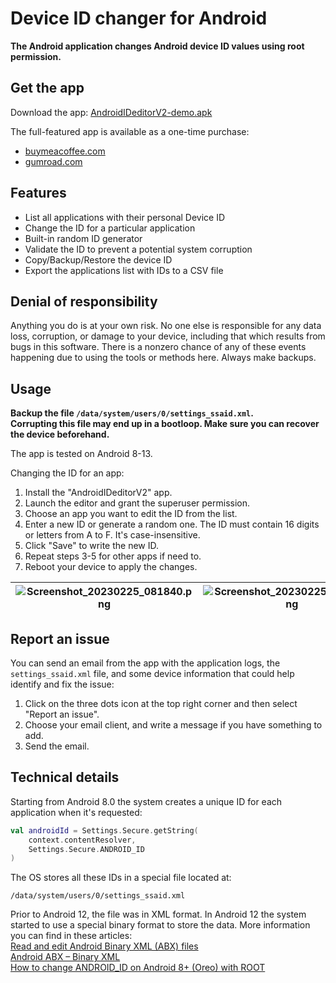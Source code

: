 # Device ID changer for Android

**The Android application changes Android device ID values using root permission.**

## Get the app

Download the app: [AndroidIDeditorV2-demo.apk](https://github.com/sdex/AndroidIDeditorV2/releases/tag/demo)

The full-featured app is available as a one-time purchase: 
- [buymeacoffee.com](http://bit.ly/3YKEt01)
- [gumroad.com](http://bit.ly/3RXsSbY)

## Features
- List all applications with their personal Device ID
- Change the ID for a particular application
- Built-in random ID generator
- Validate the ID to prevent a potential system corruption
- Copy/Backup/Restore the device ID
- Export the applications list with IDs to a CSV file

## Denial of responsibility

Anything you do is at your own risk. No one else is responsible for any data loss, corruption, or damage to your device, including that which results from bugs in this software. There is a nonzero chance of any of these events happening due to using the tools or methods here. Always make backups. 

## Usage 

**Backup the file `/data/system/users/0/settings_ssaid.xml`. \
Corrupting this file may end up in a bootloop. Make sure you can recover the device beforehand.** 

The app is tested on Android 8-13.

Changing the ID for an app: 
1. Install the "AndroidIDeditorV2" app.
2. Launch the editor and grant the superuser permission. 
3. Choose an app you want to edit the ID from the list. 
4. Enter a new ID or generate a random one. The ID must contain 16 digits or letters from A to F. It's case-insensitive. 
5. Click "Save" to write the new ID. 
6. Repeat steps 3-5 for other apps if need to. 
7. Reboot your device to apply the changes. 

| ![Screenshot_20230225_081840.png](Screenshot_20230225_081840.png) | ![Screenshot_20230225_083431.png](Screenshot_20230225_083431.png) | ![Screenshot_20230225_083454.png](Screenshot_20230225_083454.png) |
|---|---|---|

## Report an issue

You can send an email from the app with the application logs, the `settings_ssaid.xml` file, and some device information that could help identify and fix the issue:
1. Click on the three dots icon at the top right corner and then select "Report an issue". 
2. Choose your email client, and write a message if you have something to add. 
3. Send the email. 

## Technical details

Starting from Android 8.0 the system creates a unique ID for each application when it's requested:

```kotlin
val androidId = Settings.Secure.getString(  
    context.contentResolver,  
    Settings.Secure.ANDROID_ID  
)
```

The OS stores all these IDs in a special file located at: 

```
/data/system/users/0/settings_ssaid.xml
```

Prior to Android 12, the file was in XML format. In Android 12 the system started to use a special binary format to store the data. 
More information you can find in these articles: \
[Read and edit Android Binary XML (ABX) files](https://blog.sdex.dev/ABX/) \
[Android ABX – Binary XML](https://www.cclsolutionsgroup.com/post/android-abx-binary-xml) \
[How to change ANDROID_ID on Android 8+ (Oreo) with ROOT](https://medium.com/@sdex/how-to-change-android-id-on-oreo-with-root-a71ebbc38cec) 
